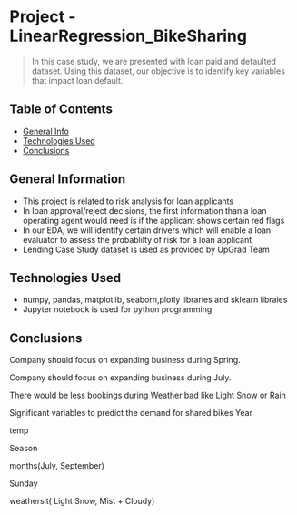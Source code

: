 # Project - LinearRegression_BikeSharing
> In this case study, we are presented with loan paid and defaulted dataset. Using this dataset, our objective is to identify key variables that impact loan default.


## Table of Contents
* [General Info](#general-information)
* [Technologies Used](#technologies-used)
* [Conclusions](#conclusions)

## General Information
- This project is related to risk analysis for loan applicants
- In loan approval/reject decisions, the first information than a loan operating agent would need is if the applicant shows certain red flags
- In our EDA, we will identify certain drivers which will enable a loan evaluator to assess the probablilty of risk for a loan applicant
- Lending Case Study dataset is used as provided by UpGrad Team

## Technologies Used
- numpy, pandas, matplotlib, seaborn,plotly libraries and sklearn libraies
- Jupyter notebook is used for python programming


## Conclusions
Company should focus on expanding business during Spring.

Company should focus on expanding business during July.

There would be less bookings during Weather bad like Light Snow or Rain

Significant variables to predict the demand for shared bikes
Year

temp

Season

months(July, September)

Sunday

weathersit( Light Snow, Mist + Cloudy)
